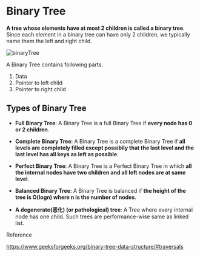 # Binary Tree

**A tree whose elements have at most 2 children is called a binary tree**. Since each element in a binary tree can have only 2 children, we typically name them the left and right child.

![binaryTree](https://www.geeksforgeeks.org/wp-content/uploads/binary-tree-to-DLL.png)

A Binary Tree contains following parts.
1. Data
2. Pointer to left child
3. Pointer to right child

## Types of Binary Tree

* **Full Binary Tree**: A Binary Tree is a full Binary Tree if **every node has 0 or 2 children**.

* **Complete Binary Tree**: A Binary Tree is a complete Binary Tree if **all levels are completely filled except possibily that the last level and the last level has all keys as left as possible**.

* **Perfect Binary Tree**: A Binary Tree is a Perfect Binary Tree in which **all the internal nodes have two children and all left nodes are at same level**.

* **Balanced Binary Tree**: A Binary Tree is balanced if **the height of the tree is O(logn) where n is the number of nodes**.

* **A degenerate(恶化) (or pathological) tree**: A Tree where every internal node has one child. Such trees are performance-wise same as linked list.

Reference

https://www.geeksforgeeks.org/binary-tree-data-structure/#traversals